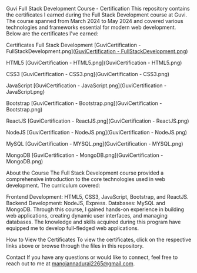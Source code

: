 Guvi Full Stack Development Course - Certification
This repository contains the certificates I earned during the Full Stack Development course at Guvi. The course spanned from March 2024 to May 2024 and covered various technologies and frameworks essential for modern web development. Below are the certificates I've earned:

Certificates
Full Stack Development
[GuviCertification - FullStackDevelopment.png]([GuviCertification - FullStackDevelopment.png](https://github.com/manoj-hubgit/certifications-/blob/main/GuviCertification%20-%20FullStackDevelopment.png))

HTML5
[GuviCertification - HTML5.png](GuviCertification - HTML5.png)

CSS3
[GuviCertification - CSS3.png](GuviCertification - CSS3.png)

JavaScript
[GuviCertification - JavaScript.png](GuviCertification - JavaScript.png)

Bootstrap
[GuviCertification - Bootstrap.png](GuviCertification - Bootstrap.png)

ReactJS
[GuviCertification - ReactJS.png](GuviCertification - ReactJS.png)

NodeJS
[GuviCertification - NodeJS.png](GuviCertification - NodeJS.png)

MySQL
[GuviCertification - MYSQL.png](GuviCertification - MYSQL.png)

MongoDB
[GuviCertification - MongoDB.png](GuviCertification - MongoDB.png)

About the Course
The Full Stack Development course provided a comprehensive introduction to the core technologies used in web development. The curriculum covered:

Frontend Development: HTML5, CSS3, JavaScript, Bootstrap, and ReactJS.
Backend Development: NodeJS, Express.
Databases: MySQL and MongoDB.
Through this course, I gained hands-on experience in building web applications, creating dynamic user interfaces, and managing databases. The knowledge and skills acquired during this program have equipped me to develop full-fledged web applications.

How to View the Certificates
To view the certificates, click on the respective links above or browse through the files in this repository.

Contact
If you have any questions or would like to connect, feel free to reach out to me at manojannadurai2265@gmail.com.
